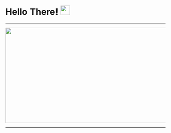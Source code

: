 
<img src="https://komarev.com/ghpvc/?username=your-github-ingoddi&style=flat-square&color=blue" alt=""/>

<h1>
  Hello There!
  <img src="https://media.giphy.com/media/hvRJCLFzcasrR4ia7z/giphy.gif" width="30px"/>
</h1>

---

<img src="https://media.giphy.com/media/l4FGCWZMmWwQEhEwE/giphy.gif" width="600" height="300"/>

</div>

---





